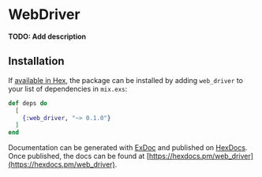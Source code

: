# WebDriver

**TODO: Add description**

## Installation

If [available in Hex](https://hex.pm/docs/publish), the package can be installed
by adding `web_driver` to your list of dependencies in `mix.exs`:

```elixir
def deps do
  [
    {:web_driver, "~> 0.1.0"}
  ]
end
```

Documentation can be generated with [ExDoc](https://github.com/elixir-lang/ex_doc)
and published on [HexDocs](https://hexdocs.pm). Once published, the docs can
be found at [https://hexdocs.pm/web_driver](https://hexdocs.pm/web_driver).

